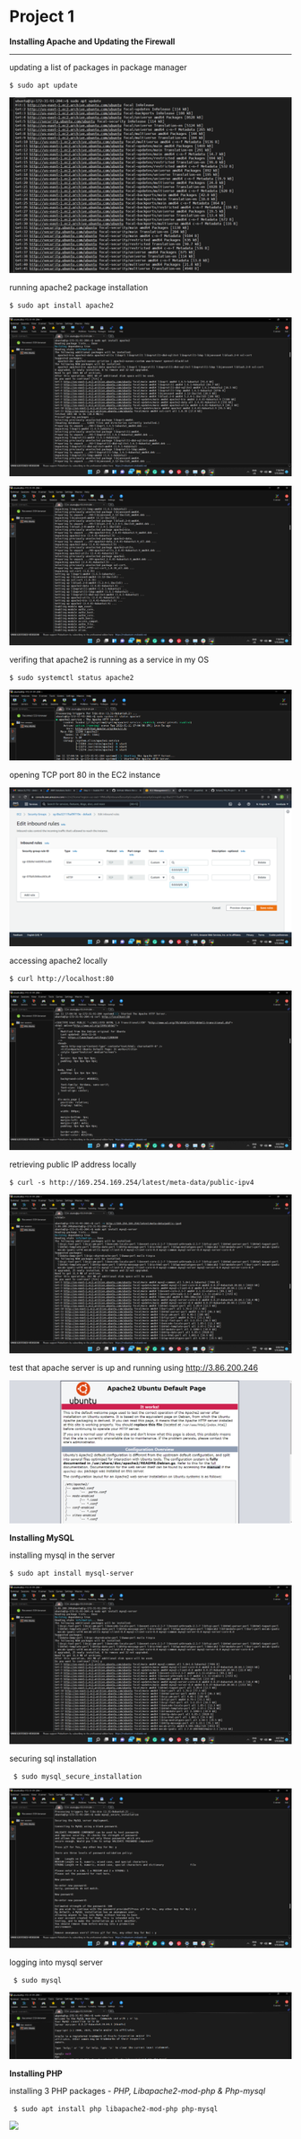 # Project 1

**Installing Apache and Updating the Firewall** 
___

updating a list of packages in package manager

`$ sudo apt update`

![](images/sudoaptupdate1.png)

running apache2 package installation

`$ sudo apt install apache2`

![](images/sudoaptinstallapache2.png)

![](images/sudoaptinstallapache22.png)

verifing that apache2 is running as a service in my OS

`$ sudo systemctl status apache2`

![](images/sudosystemctlstatusapache23.png)

opening TCP port 80 in the EC2 instance

![](images/TCPport804.png)

accessing apache2 locally

`$ curl http://localhost:80`

![](images/localhost5.png)

retrieving public IP address locally

`$ curl -s http://169.254.169.254/latest/meta-data/public-ipv4`

![](images/curlipv6.png)

test that apache server is up and running using http://3.86.200.246

![](images/ubuntufirstpage7.png)

**Installing MySQL**

installing mysql in the server

`$ sudo apt install mysql-server`

![](images/installmysqlserver8.png)

securing sql installation

` $ sudo mysql_secure_installation`

![](images/mysqlsecureinstallation9.png)

logging into mysql server

` $ sudo mysql`

![](images/sudomysql10.png)

**Installing PHP**

installing 3 PHP packages - *PHP, Libapache2-mod-php & Php-mysql*

` $ sudo apt install php libapache2-mod-php php-mysql`

![](installingphp11.png)


